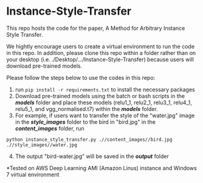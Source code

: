 # Instance-Style-Transfer

This repo hosts the code for the paper, A Method for Arbitrary Instance Style Transfer.

We hightly encourage users to create a virtual environment to run the code in this repo. In addition, please clone this repo within a folder rather than on your desktop (i.e. ./Desktop/.../Instance-Style-Transfer) because users will download pre-trained models.


Please follow the steps below to use the codes in this repo:
1. run `pip install -r requirements.txt` to install the necessary packages
2. Download pre-trained models using the batch or bash scripts in the ***models*** folder and place these models (relu1_1, relu2_1, relu3_1, relu4_1, relu5_1, and vgg_normalised.t7) within the ***models*** folder.
3. For example, if users want to transfer the style of the "water.jpg" image in the ***style_images*** folder to the bird in "bird.jpg" in the ***content_images*** folder, run

`python instance_style_transfer.py .//content_images//bird.jpg .//style_images//water.jpg`

4. The output "bird-water.jpg" will be saved in the ***output*** folder


*Tested on AWS Deep Learning AMI (Amazon Linus) instance and Windows 7 virtual environment
